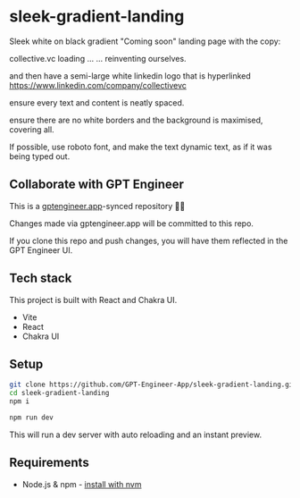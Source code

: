 # sleek-gradient-landing

Sleek white on black gradient "Coming soon" landing page with the copy:

collective.vc
loading ... 
... reinventing ourselves.



and then have a semi-large white linkedin logo that is hyperlinked
https://www.linkedin.com/company/collectivevc

ensure every text and content is neatly spaced.

ensure there are no white borders and the background is maximised, covering all.

If possible, use roboto font, and make the text dynamic text, as if it was being typed out.



## Collaborate with GPT Engineer

This is a [gptengineer.app](https://gptengineer.app)-synced repository 🌟🤖

Changes made via gptengineer.app will be committed to this repo.

If you clone this repo and push changes, you will have them reflected in the GPT Engineer UI.

## Tech stack

This project is built with React and Chakra UI.

- Vite
- React
- Chakra UI

## Setup

```sh
git clone https://github.com/GPT-Engineer-App/sleek-gradient-landing.git
cd sleek-gradient-landing
npm i
```

```sh
npm run dev
```

This will run a dev server with auto reloading and an instant preview.

## Requirements

- Node.js & npm - [install with nvm](https://github.com/nvm-sh/nvm#installing-and-updating)
